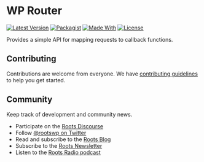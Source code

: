 # WP Router
[![Latest Version](https://img.shields.io/github/v/tag/Chameleon2die4/WP-Router?sort=semver&label=version)](https://github.com/Chameleon2die4/WP-Router/)
[![Packagist](https://badgen.net/packagist/v/chameleon2die4/wp-router/latest)](https://packagist.org/packages/chameleon2die4/wp-router/)
[![Made With](https://img.shields.io/badge/made_with-php-blue)](https://www.php.net/docs.php)
[![License](https://img.shields.io/badge/license-mit-blue.svg)](https://github.com/Chameleon2die4/WP-Router/blob/master/LICENSE.md)

[//]: # ([![Packagist]&#40;https://img.shields.io/packagist/v/chameleon2die4/wp-router/&#41;]&#40;https://packagist.org/packages/chameleon2die4/wp-router/&#41;)

Provides a simple API for mapping requests to callback functions.
## Contributing

Contributions are welcome from everyone. We have [contributing guidelines](https://github.com/roots/guidelines/blob/master/CONTRIBUTING.md) to help you get started.

## Community

Keep track of development and community news.

* Participate on the [Roots Discourse](https://discourse.roots.io/)
* Follow [@rootswp on Twitter](https://twitter.com/rootswp)
* Read and subscribe to the [Roots Blog](https://roots.io/blog/)
* Subscribe to the [Roots Newsletter](https://roots.io/subscribe/)
* Listen to the [Roots Radio podcast](https://roots.io/podcast/)
